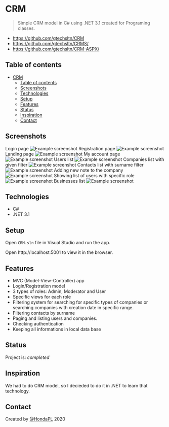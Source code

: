 # CRM
> Simple CRM model in C# using .NET 3.1 created for Programing classes.

+ https://github.com/gtechsltn/CRM
+ https://github.com/gtechsltn/CRMS/
+ https://github.com/gtechsltn/CRM-ASPX/

## Table of contents
- [CRM](#crm)
  - [Table of contents](#table-of-contents)
  - [Screenshots](#screenshots)
  - [Technologies](#technologies)
  - [Setup](#setup)
  - [Features](#features)
  - [Status](#status)
  - [Inspiration](#inspiration)
  - [Contact](#contact)

## Screenshots
Login page
![Example screenshot](images/ss1.png)
Registration page
![Example screenshot](images/ss2.png)
Landing page
![Example screenshot](images/ss3.png)
My account page
![Example screenshot](images/ss4.png)
Users list
![Example screenshot](images/ss5.png)
Companies list with given filter
![Example screenshot](images/ss6.png)
Contacts list with surname filter
![Example screenshot](images/ss7.png)
Adding new note to the company
![Example screenshot](images/ss8.png)
Showing list of users with specific role
![Example screenshot](images/ss9.png)
Businesses list
![Example screenshot](images/ss10.png)
## Technologies
* C# 
* .NET 3.1

## Setup
Open ```CRM.sln``` file in Visual Studio and run the app. 

Open http://localhost:5001 to view it in the browser.

## Features
* MVC (Model-View-Controller) app
* Login/Registration model
* 3 types of roles: Admin, Moderator and User
* Specific views for each role
* Filtering system for searching for specific types of companies or searching companies with creation date in specific range.
* Filtering contacts by surname
* Paging and listing users and companies.
* Checking authentication
* Keeping all informations in local data base
  
## Status
Project is: _completed_

## Inspiration
We had to do CRM model, so I decieded to do it in .NET to learn that technology.

## Contact
Created by [@HondaPL](https://hacia.students.wmi.amu.edu.pl/) 2020

